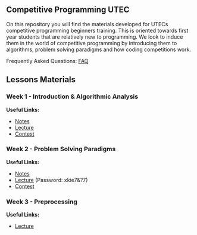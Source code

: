 ## Competitive Programming UTEC 

On this repository you will find the materials developed for UTECs competitive programming beginners training. This is oriented towards first year students that are relatively new to programming. We look to induce them in the world of competitive programming by introducing them to algorithms, problem solving paradigms and how coding competitions work.

Frequently Asked Questions: [FAQ](https://bit.ly/2Xf09Fa)

## Lessons Materials

### Week 1 - Introduction & Algorithmic Analysis

**Useful Links:**  
- [Notes](./Lessons/1/notes.pdf)  
- [Lecture](https://bit.ly/300QrGP)  
- [Contest](https://vjudge.net/contest/396259)  

### Week 2 - Problem Solving Paradigms

**Useful Links:**  
- [Notes](./Lessons/2/notes.pdf)  
- [Lecture](https://us02web.zoom.us/rec/play/NC-8Z4QpL_wD_V98AKTIs6uJja3jdHPZXYRd-UDFO01M91GTMT1Tk9rEcwVeHKRdp_rSRijacTaqy2Y2.g6JyY4-0a5hYVSUQ?continueMode=true&_x_zm_rtaid=atLlq-X0TsCaz8dgAz7qCw.1603134085110.d5bb3853b6f1445c4f281224b8741954&_x_zm_rhtaid=268) (Password: xkie7&?7)  
- [Contest](https://vjudge.net/contest/398037)  

### Week 3 - Preprocessing

**Useful Links:**  
- [Lecture](https://drive.google.com/file/d/1BSXcyqhe9zuTzk8qhvYg1qMh_BTGh9gL/view?usp=sharing)
